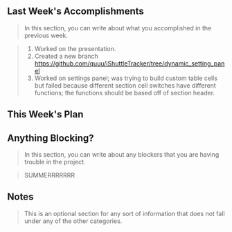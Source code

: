 ## Last Week's Accomplishments

> In this section, you can write about what you accomplished in the previous week.

> 1. Worked on the presentation. 
> 2. Created a new branch https://github.com/quuu/iShuttleTracker/tree/dynamic_setting_panel
> 3. Worked on settings panel; was trying to build custom table cells but failed because different section cell switches have different functions; the functions should be based off of section header.

## This Week's Plan
> 

## Anything Blocking?

> In this section, you can write about any blockers that you are having trouble in the project.

> SUMMERRRRRRR

## Notes

> This is an optional section for any sort of information that does not fall under any of the other categories.
